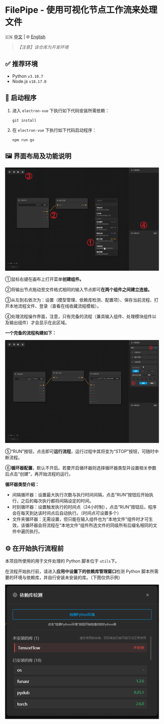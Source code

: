# FilePipe - 使用可视化节点工作流来处理文件

🇨🇳 [中文](./README.zh-CN.md) | 🌐 [English](./README.en.md)

> *【注意】该仓库为开发环境*

## ✅ 推荐环境

* Python `v3.10.7`
* Node.js `v18.17.0`

## 🚀 启动程序

1. 进入 `electron-vue` 下执行如下代码安装所需依赖：
   ```
   git install
   ```
2. 在 `electron-vue` 下执行如下代码启动程序：
   ```
   npm run go
   ```

## 🖼️ 界面布局及功能说明

![1744702684915](assets/README/1744702684915.png)

①鼠标右键在画布上打开菜单**创建组件。**

②将输出节点拖动至文件格式相同的输入节点即可**在两个组件之间建立连接。**

③从左到右依次为：设置（模型管理、依赖库检测、配置项）、保存当前流程、打开本地流程文件、登录（查看在线收藏流程模板）。

④处理流程操作界面，注意，只有完备的流程（兼具输入组件、处理模块组件以及输出组件）才会显示在此区域。

**一个完备的流程构建如下：**

![1744703523989](assets/README/1744703523989.png)

⑤“RUN”按钮，点击即可**运行流程**，运行过程中其将变为“STOP”按钮，可随时中断流程。

⑥**循环器配置**，默认不开启。若要开启循环器则选择循环器类型并设置相关参数后点击“创建”，再开始流程的运行。

**循环器类型介绍：**

* 间隔循环器：设置最大执行次数与执行时间间隔，点击“RUN”按钮后开始执行，之后的每次执行都将间隔设定的时间。
* 时刻循环器：设置触发执行的时间点（24小时制），点击“RUN”按钮后，程序会在每天到达该时间点后自动执行。（时间点可设置多个）
* 文件夹循环器：无需设置，但只能在输入组件也为“本地文件”组件时才可生效，该循环器会将流程在“本地文件”组件所选文件的同级所有后缀名相同的文件中遍历执行。

## ⚙️ 在开始执行流程前

本项目所使用的用于文件处理的 Python 脚本位于 `utils`下。

在流程开始执行前，请进入**应用中设置下的依赖库管理窗口**检测 Python 脚本所需要的环境与依赖库，并自行安装未安装的库。（下图仅供示例）

![1744704374075](assets/README/1744704374075.png)
